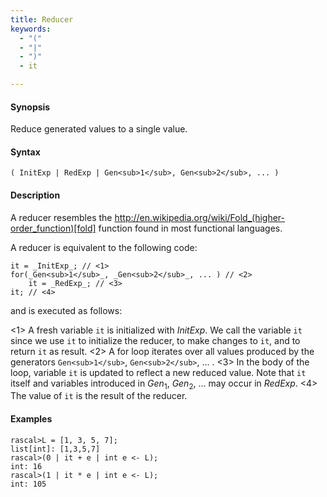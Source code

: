 ```yaml
---
title: Reducer
keywords:
  - "("
  - "|"
  - ")"
  - it

---
```


#### Synopsis

Reduce generated values to a single value.

#### Syntax

`( InitExp | RedExp | Gen<sub>1</sub>, Gen<sub>2</sub>, ... )`

#### Description

A reducer resembles the http://en.wikipedia.org/wiki/Fold_(higher-order_function)[fold] function
found in most functional languages.

A reducer is equivalent to the following code:
```rascal,subs="verbatim,quotes"
it = _InitExp_; // <1>
for(_Gen<sub>1</sub>_, _Gen<sub>2</sub>_, ... ) // <2>
    it = _RedExp_; // <3>
it; // <4>
```
and is executed as follows:

<1> A fresh variable `it` is initialized with _InitExp_. 
    We call the variable `it` since we use `it` to initialize the reducer, to make changes to `it`,
    and to return `it` as result.
<2> A for loop iterates over all values produced by the generators `Gen<sub>1</sub>`, `Gen<sub>2</sub>`, ... .
<3> In the body of the loop, variable `it` is updated to reflect a new reduced value.
    Note that `it` itself and variables introduced in _Gen_<sub>1</sub>, _Gen_<sub>2</sub>, ... may occur in _RedExp_.
<4> The value of `it` is the result of the reducer.

#### Examples


```rascal-shell
rascal>L = [1, 3, 5, 7];
list[int]: [1,3,5,7]
rascal>(0 | it + e | int e <- L);
int: 16
rascal>(1 | it * e | int e <- L);
int: 105
```


